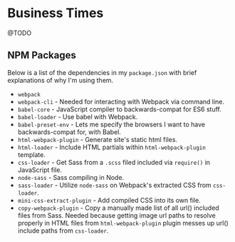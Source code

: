 # Business Times

@TODO

## NPM Packages

Below is a list of the dependencies in my `package.json` with brief explanations of why I'm using them.

* `webpack`
* `webpack-cli` - Needed for interacting with Webpack via command line.
* `babel-core` - JavaScript compiler to backwards-compat for ES6 stuff.
* `babel-loader` - Use babel with Webpack.
* `babel-preset-env` - Lets me specify the browsers I want to have backwards-compat for, with Babel.
* `html-webpack-plugin` - Generate site's static html files.
* `html-loader` - Include HTML partials within `html-webpack-plugin` template.
* `css-loader` - Get Sass from a `.scss` filed included via `require()` in JavaScript file.
* `node-sass` - Sass compiling in Node.
* `sass-loader` - Utilize `node-sass` on Webpack's extracted CSS from `css-loader`.
* `mini-css-extract-plugin` - Add compiled CSS into its own file.
* `copy-webpack-plugin` - Copy a manually made list of all url() included files from Sass. Needed because getting image url paths to resolve properly in HTML files from `html-webpack-plugin` plugin messes up url() include paths from `css-loader`.
